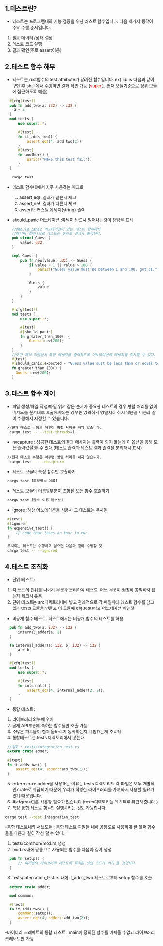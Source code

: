 1.테스트란?
------------------

 - 테스트는 프로그램내의 기능 검증을 위한 러스트 함수입니다. 다음 세가지 동작이 주요 수행 순서입니다.
  1) 필요 데이터 /상태 설정
  2) 테스트 코드 실행
  3) 결과 확인(주로 assert이용)


2.테스트 함수 해부
------------------

- 테스트는 rust함수의 test attribute가 달려진 함수입니다.
 ex) lib.rs 다음과 같이 구현 후 shell에서 수행하면 결과 확인 가능
    (<span style="color:red">super</span>는 현재 모듈기준으로 상위 모듈에 접근하도록 해줌)
```rust
  #[cfg(test)]
  pub fn add_two(a: i32) -> i32 {
    a + 2
  }
  mod tests {
      use super::*;

      #[test]
      fn it_adds_two() {
          assert_eq!(4, add_two(2));
      }
      #[test]
      fn another() {
          panic!("Make this test fail");
      }
  }
```
```sh
   cargo test
```

- 테스트 함수내에서 자주 사용하는 매크로
  1) assert_eq! :결과가 같은지 체크
  2) assert_ne! :결과가 다른지 체크
  3) assert! : 커스텀 메세지(string) 출력

- should_panic 어노테이션 :패닉이 반드시 일어나는것이 참임을 표시
 ```rust
    //should_panic 어노테이션이 있는 테스트 함수에서
    //패닉이 일어나므로 테스트는 통과로 결과가 출력된다.
    pub struct Guess {
        value: u32,
    }

    impl Guess {
        pub fn new(value: u32) -> Guess {
            if value < 1 || value > 100 {
                panic!("Guess value must be between 1 and 100, got {}.", value);
            }

            Guess {
                value
            }
        }
    }

    #[cfg(test)]
    mod tests {
        use super::*;

        #[test]
        #[should_panic]
        fn greater_than_100() {
            Guess::new(200);
        }
    }
    //또한 패닉 미발생시 특정 메세지를 출력하도록 어노테이션에 메세지를 추가할 수 있다.
    #[test]
    #[should_panic(expected = "Guess value must be less than or equal to 100")]
    fn greater_than_100() {
      Guess::new(200);
    }
 ```

3.테스트 함수 제어
------------------
 - 파일 생성/파일 작성/파일 읽기 같은 순서가 중요한 테스트의 경우 병렬 처리를 없이 메서드를 순서대로 호출해야되는 경우는 명확하게 병렬처리 하지 않음을 다음과 같이 수행해서 지정할 수 있습니다.
```sh
 //현재 테스트 수행은 아무런 병렬 처리를 하지 않습니다.
  cargo test -- --test-threads=1
```

 - nocapture : 성공한 테스트의 결과 메세지는 출력이 되지 않는데 이 옵션을 통해 모든 출력값을 볼 수 있다.(테스트 출력과 테스트 결과 출력을 분리해서 표시)
```sh
 //현재 테스트 수행은 아무런 병렬 처리를 하지 않습니다.
  cargo test -- --nocapture
```

 - 테스트 모듈의 특정 함수만 호출하기
 ```sh
  cargo test [특정함수 이름]
 ```

 - 테스트 모듈의 이름일부분이 포함된 모든 함수 호출하기
 ```sh
  cargo test [함수 이름 일부분]
 ```

 - ignore :해당 어노테이션을 사용시 그 테스트는 무시됨
 ```rust
  #[test]
  #[ignore]
  fn expensive_test() {
      // code that takes an hour to run
  }
 ```

 ```sh
  무시되는 테스트만 수행하고 싶으면 다음과 같이 수행할 것
  cargo test -- --ignored
 ```

4.테스트 조직화
------------------

 - 단위 테스트 :
 1) 각 코드의 단위를 나머지 부분과 분리하여 테스트, 어느 부분이 원활히 동작하지 않는지 체크시 유용
 2) 단위 테스트는 src디렉토리내에 넣고 관례적으로 각 파일마타 테스트 함수를 담고 있는 tests 모듈을 만들고 이 모듈에 cfg(test)라고 어노테이션 하는것.

 - 비공개 함수 테스트 :러스트에서는 비공개 함수의 테스트를 허용
```rust
  pub fn add_two(a: i32) -> i32 {
      internal_adder(a, 2)
  }

  fn internal_adder(a: i32, b: i32) -> i32 {
      a + b
  }

  #[cfg(test)]
  mod tests {
      use super::*;

      #[test]
      fn internal() {
          assert_eq!(4, internal_adder(2, 2));
      }
  }
```
 - 통합 테스트 :
 1) 라이브러리 외부에 위치
 2) 공개 API부분에 속하는 함수들만 호출 가능
 3) 수많은 파트들이 함꼐 올바르게 동작하는지 시험하는게 주목적
 4) 통합테스트는 tests 디렉토리에서 넣는다.
 ```rust
  //경로 : tests/integration_test.rs
  extern crate adder;

  #[test]
  fn it_adds_two() {
      assert_eq!(4, adder::add_two(2));
  }
 ```
 5) extern crate adder을 사용하는 이유는 tests 디렉토리의 각 파일은 모두 개별적인 crate로 취급되기 때문에 우리가 작성한 라이브러리를 가져와서 사용할 필요가 있기 때문입니다.
 6) #[cfg(test)]를 사용할 필요가 없습니다.(tests디렉토리는 테스트로 취급해줍니다.)
 7) 특정 통합 테스트 함수만 실행시키는 것도 가능합니다.
 ```sh
 cargo test --test integration_test
 ```

 -통합 테스트내의 서브모듈 : 통합 테스트 파일들 내에 공통으로 사용하게 될 헬퍼 함수들을 다음과 같이 작성 할 수 있다.
  1) tests/common/mod.rs 생성
  2) mod.rs내에 공통으로 사용되는 함수를 다음과 같이 생성
  ```rust
    pub fn setup() {
        // 여러분의 라이브러리 테스트에 특화된 셋업 코드가 여기 올 것입니다
    }
  ```
  3) tests/integration_test.rs 내에 it_adds_two 테스트로부터 setup 함수를 호출
  ``` rust
    extern crate adder;

    mod common;

    #[test]
    fn it_adds_two() {
        common::setup();
        assert_eq!(4, adder::add_two(2));
    }
  ```

 -바이너리 크레이트의 통합 테스트 :  main에 정의된 함수를 가져올 수없고 라이브러리 크레이트만 가능
